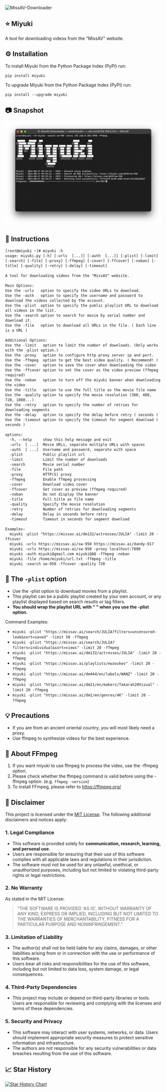![MissAV-Downloader](https://socialify.git.ci/MiyukiQAQ/MissAV-Downloader/image?description=1&font=Inter&forks=1&issues=1&language=1&name=1&owner=1&pattern=Plus&pulls=1&stargazers=1&theme=Auto)

## ⭐️ Miyuki

A tool for downloading videos from the "MissAV" website.

## ⚙️ Installation

To install Miyuki from the Python Package Index (PyPI) run:

```
pip install miyuki
```

To upgrade Miyuki from the Python Package Index (PyPI) run:

```
pip install --upgrade miyuki
```

## 📷 Snapshot

![snapshot.png](https://raw.githubusercontent.com/MiyukiQAQ/MissAV-Downloader/master/resources/readme_pics/snapshot.png)

## 📖 Instructions

```
[root@miyuki ~]# miyuki -h
usage: miyuki.py [-h] [-urls  [...]] [-auth  [...]] [-plist] [-limit] [-search] [-file] [-proxy] [-ffmpeg] [-cover] [-ffcover] [-noban] [-title] [-quality] [-retry] [-delay] [-timeout]

A tool for downloading videos from the "MissAV" website.

Main Options:
Use the -urls   option to specify the video URLs to download.
Use the -auth   option to specify the username and password to download the videos collected by the account.
Use the -plist  option to specify the public playlist URL to download all videos in the list.
Use the -search option to search for movie by serial number and download it.
Use the -file   option to download all URLs in the file. ( Each line is a URL )

Additional Options:
Use the -limit   option to limit the number of downloads. (Only works with the -plist option.)
Use the -proxy   option to configure http proxy server ip and port.
Use the -ffmpeg  option to get the best video quality. ( Recommend! )
Use the -cover   option to save the cover when downloading the video
Use the -ffcover option to set the cover as the video preview (ffmpeg required)
Use the -noban   option to turn off the miyuki banner when downloading the video
Use the -title   option to use the full title as the movie file name
Use the -quality option to specify the movie resolution (360, 480, 720, 1080...)
Use the -retry   option to specify the number of retries for downloading segments
Use the -delay   option to specify the delay before retry ( seconds )
Use the -timeout option to specify the timeout for segment download ( seconds )

options:
  -h, --help     show this help message and exit
  -urls  [ ...]  Movie URLs, separate multiple URLs with spaces
  -auth  [ ...]  Username and password, separate with space
  -plist         Public playlist url
  -limit         Limit the number of downloads
  -search        Movie serial number
  -file          File path
  -proxy         HTTP(S) proxy
  -ffmpeg        Enable ffmpeg processing
  -cover         Download video cover
  -ffcover       Set cover as preview (ffmpeg required)
  -noban         Do not display the banner
  -title         Full title as file name
  -quality       Specify the movie resolution
  -retry         Number of retries for downloading segments
  -delay         Delay in seconds before retry
  -timeout       Timeout in seconds for segment download

Examples:
  miyuki -plist "https://missav.ai/dm132/actresses/JULIA" -limit 20 -ffcover
  miyuki -urls https://missav.ai/sw-950 https://missav.ai/dandy-917
  miyuki -urls https://missav.ai/sw-950 -proxy localhost:7890
  miyuki -auth miyuki@gmail.com miyukiQAQ -ffmpeg -noban
  miyuki -file /home/miyuki/url.txt -ffmpeg -title
  miyuki -search sw-950 -ffcover -quality 720
```

## 💬 The ```-plist``` option

- Use the -plist option to download movies from a playlist.
- This playlist can be a public playlist created by your own account, or any playlist displayed based on search results or tag filters.
- **You should wrap the playlist URL with " " when you use the -plist option.**

Command Examples:
- ```miyuki -plist "https://missav.ai/search/JULIA?filters=uncensored-leak&sort=saved" -limit 50 -ffmpeg```
- ```miyuki -plist "https://missav.ai/search/JULIA?filters=individual&sort=views" -limit 20 -ffmpeg```
- ```miyuki -plist "https://missav.ai/dm132/actresses/JULIA" -limit 20 -ffmpeg```
- ```miyuki -plist "https://missav.ai/playlists/ewzoukev" -limit 20 -ffmpeg```
- ```miyuki -plist "https://missav.ai/dm444/en/labels/WANZ" -limit 20 -ffmpeg```
- ```miyuki -plist "https://missav.ai/dm21/en/makers/Takara%20Visual" -limit 20 -ffmpeg```
- ```miyuki -plist "https://missav.ai/dm1/en/genres/4K" -limit 20 -ffmpeg```

## 💡 Precautions

- If you are from an ancient oriental country, you will most likely need a proxy.
- Use ffmpeg to synthesize videos for the best experience.

## 👀 About FFmpeg

1. If you want miyuki to use ffmpeg to process the video, use the -ffmpeg option.
2. Please check whether the ffmpeg command is valid before using the -ffmpeg option. (e.g. ```ffmpeg -version```)
3. To install FFmpeg, please refer to https://ffmpeg.org/

## 📄 Disclaimer

This project is licensed under the [MIT License](LICENSE). The following additional disclaimers and notices apply:

### 1. Legal Compliance
- This software is provided solely for **communication, research, learning, and personal use**.  
- Users are responsible for ensuring that their use of this software complies with all applicable laws and regulations in their jurisdiction.  
- The software must not be used for any unlawful, unethical, or unauthorized purposes, including but not limited to violating third-party rights or legal restrictions.

### 2. No Warranty
As stated in the MIT License:  
> "THE SOFTWARE IS PROVIDED 'AS IS', WITHOUT WARRANTY OF ANY KIND, EXPRESS OR IMPLIED, INCLUDING BUT NOT LIMITED TO THE WARRANTIES OF MERCHANTABILITY, FITNESS FOR A PARTICULAR PURPOSE AND NONINFRINGEMENT."

### 3. Limitation of Liability
- The author(s) shall not be held liable for any claims, damages, or other liabilities arising from or in connection with the use or performance of this software.  
- Users bear all risks and responsibilities for the use of this software, including but not limited to data loss, system damage, or legal consequences.

### 4. Third-Party Dependencies
- This project may include or depend on third-party libraries or tools. Users are responsible for reviewing and complying with the licenses and terms of these dependencies.

### 5. Security and Privacy
- This software may interact with user systems, networks, or data. Users should implement appropriate security measures to protect sensitive information and infrastructure.  
- The authors are not responsible for any security vulnerabilities or data breaches resulting from the use of this software.

## 📈 Star History

[![Star History Chart](https://api.star-history.com/svg?repos=MiyukiQAQ/MissAV-Downloader&type=Date)](https://star-history.com/#MiyukiQAQ/MissAV-Downloader&Date)
